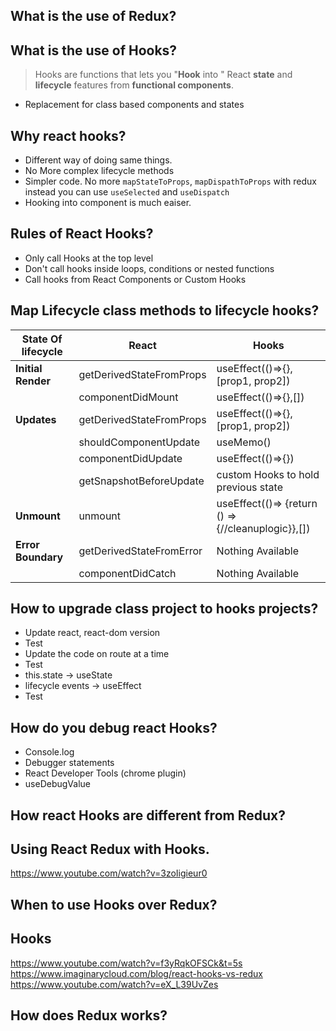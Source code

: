 ## What is the use of Redux?

## What is the use of Hooks?
> Hooks are functions that lets you "**Hook** into " React **state** and **lifecycle** features from **functional components**.
- Replacement for class based components and states

## Why react hooks?
- Different way of doing same things.
- No More complex lifecycle methods
- Simpler code. No more `mapStateToProps`, `mapDispathToProps` with redux instead you can use `useSelected` and `useDispatch`
- Hooking into component is much eaiser.

## Rules of React Hooks?
- Only call Hooks at the top level
- Don't call hooks inside loops, conditions or nested functions
- Call hooks from React Components or Custom Hooks

## Map Lifecycle class methods to lifecycle hooks?

|State Of lifecycle|React|Hooks|
|-----|------|-----|
|**Initial Render**| getDerivedStateFromProps | useEffect(()=>{}, [prop1, prop2])|
||componentDidMount|useEffect(()=>{},[])|
|**Updates**| getDerivedStateFromProps | useEffect(()=>{}, [prop1, prop2]) |
||shouldComponentUpdate|useMemo()|
||componentDidUpdate|useEffect(()=>{})|
||getSnapshotBeforeUpdate|custom Hooks to hold previous state|
|**Unmount**| unmount | useEffect(()=> {return () => {//cleanuplogic}},[])|
|**Error Boundary**|getDerivedStateFromError|Nothing Available|
||componentDidCatch|Nothing Available|

## How to upgrade class project to hooks projects?
- Update react, react-dom version 
- Test
- Update the code on route at a time 
- Test
- this.state -> useState
- lifecycle events -> useEffect
- Test

## How do you debug react Hooks?
- Console.log
- Debugger statements 
- React Developer Tools (chrome plugin)
- useDebugValue


## How react Hooks are different from Redux?

## Using React Redux with Hooks.
https://www.youtube.com/watch?v=3zoIigieur0

## When to use Hooks over Redux?

## Hooks
https://www.youtube.com/watch?v=f3yRqkOFSCk&t=5s
https://www.imaginarycloud.com/blog/react-hooks-vs-redux
https://www.youtube.com/watch?v=eX_L39UvZes

## How does Redux works?
